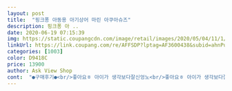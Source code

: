 ```yaml
---
layout: post 
title:  "핑크퐁 아동용 아기상어 마린 아쿠아슈즈" 
description: 핑크퐁 아 ..
date: 2020-06-19 07:15:39 
img: https://static.coupangcdn.com/image/retail/images/2020/05/04/11/1/feedd9c2-46bf-4096-826c-511c09d096b5.jpg 
linkUrl: https://link.coupang.com/re/AFFSDP?lptag=AF3600438&subid=ahnPublicAsk&pageKey=1539885014&itemId=2637973972&vendorItemId=70628836388&traceid=V0-113-8b0c3e8aa95a581f 
categories: [1003] 
color: D9418C 
price: 13900 
author: Ask View Shop 
cont:  "●구매후기●<br/>좋아요ㅎ 아이가 생각보다잘신엉노<br/>좋아요ㅎ 아이가 생각보다잘신엉노<br/>좋아요ㅎ 아이가 생각보다잘신엉노<br/>" 
---
```

